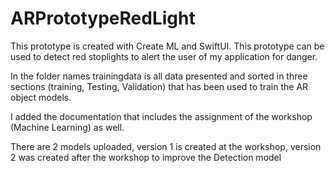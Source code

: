 # ARPrototypeRedLight
This prototype is created with Create ML and SwiftUI. This prototype can be used to detect red stoplights to alert the user of my application for danger.

In the folder names trainingdata is all data presented and sorted in three sections (training, Testing, Validation) that has been used to train the AR object models.

I added the documentation that includes the assignment of the workshop (Machine Learning) as well.

There are 2 models uploaded, version 1 is created at the workshop, version 2 was created after the workshop to improve the Detection model
